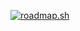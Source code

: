 [![roadmap.sh](https://roadmap.sh/card/tall/68290a06c0bc32867e1dee4b?variant=dark)](https://roadmap.sh)
